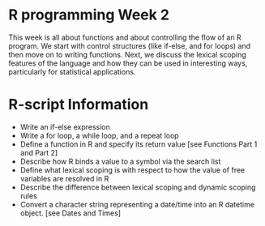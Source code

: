 # R programming Week 2
This week is all about functions and about controlling the flow of an R program. We start with control structures (like if-else, and for loops) and then move on to writing functions. 
Next, we discuss the lexical scoping features of the language and how they can be used in interesting ways, particularly for statistical applications.

# R-script Information
- Write an if-else expression
- Write a for loop, a while loop, and a repeat loop
- Define a function in R and specify its return value [see Functions Part 1 and Part 2]
- Describe how R binds a value to a symbol via the search list
- Define what lexical scoping is with respect to how the value of free variables are resolved in R
- Describe the difference between lexical scoping and dynamic scoping rules
- Convert a character string representing a date/time into an R datetime object. [see Dates and Times]